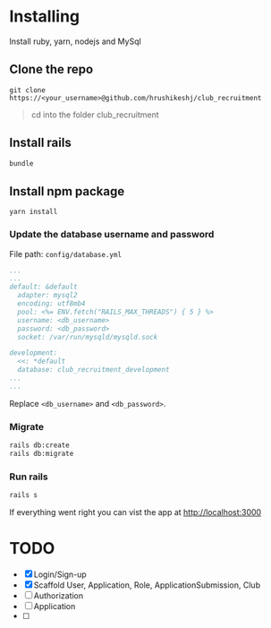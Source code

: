 # Installing

Install ruby, yarn, nodejs and MySql

## Clone the repo
```git
git clone https://<your_username>@github.com/hrushikeshj/club_recruitment 
```
> cd into the folder club_recruitment 

## Install rails
```bash
bundle
```

## Install npm package
```
yarn install
```

### Update the database username and password
File path: `config/database.yml`
```yml
...
...
default: &default
  adapter: mysql2
  encoding: utf8mb4
  pool: <%= ENV.fetch("RAILS_MAX_THREADS") { 5 } %>
  username: <db_username>
  password: <db_password>
  socket: /var/run/mysqld/mysqld.sock

development:
  <<: *default
  database: club_recruitment_development
...
...
```
Replace `<db_username>` and `<db_password>`.

### Migrate
```bash
rails db:create
rails db:migrate
```

### Run rails
```bash
rails s
```

If everything went right you can vist the app at 
[http://localhost:3000](http://localhost:3000/)

# TODO
- [x] Login/Sign-up
- [x] Scaffold User, Application, Role, ApplicationSubmission, Club
- [ ] Authorization
- [ ] Application
- [ ] 

